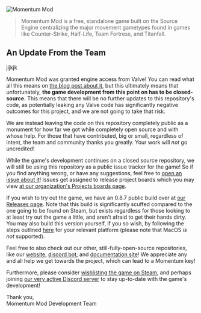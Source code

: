 ![Momentum Mod](https://i.imgur.com/iR7p55N.png)

> Momentum Mod is a free, standalone game built on the Source Engine centralizing the major movement gametypes found in games like Counter-Strike, Half-Life, Team Fortress, and Titanfall.

## An Update From the Team


jijkjk

Momentum Mod was granted engine access from Valve! You can read what all this means on [the blog post about it](https://blog.momentum-mod.org/post/636153097782280192/you-got-a-license-for-that), but this ultimately means that unfortunately, **the game development from this point on has to be closed-source.** This means that there will be no further updates to this repository's code, as potentially leaking any Valve code has significantly negative outcomes for this project, and we are not going to take that risk.

We are instead leaving the code on this repository completely public as a monument for how far we got while completely open source and with whose help. For those that have contributed, big or small, regardless of intent, the team and community thanks you greatly. Your work will *not* go uncredited!

While the game's development continues on a closed source repository, we will still be using this repository as a public issue tracker for the game! So if you find anything wrong, or have any suggestions, feel free to [open an issue about it](https://github.com/momentum-mod/game/issues/new/choose)! Issues get assigned to release project boards which you may view [at our organization's Projects boards page](https://github.com/orgs/momentum-mod/projects).

If you wish to try out the game, we have an 0.8.7 public build over at [our Releases page](https://github.com/momentum-mod/game/releases). Note that this build is significantly scuffed compared to the one going to be found on Steam, but exists regardless for those looking to at least try out the game a little, and aren't afraid to get their hands dirty. You may also build this version yourself, if you so wish, by following the steps outlined [here](docs/build-guide.md) for your relevant platform (please note that MacOS _is not_ supported).

Feel free to also check out our other, still-fully-open-source repositories, like our [website](https://github.com/momentum-mod/website), [discord bot](https://github.com/momentum-mod/discord-bot), and [documentation site](https://github.com/momentum-mod/docs)! We appreciate any and all help we get towards the project, which can lead to a Momentum key!

Furthermore, please consider [wishlisting the game on Steam](https://store.steampowered.com/app/669270/Momentum_Mod/), and perhaps joining [our very active Discord server](https://discord.gg/n4v52uv) to stay up-to-date with the game's development!

Thank you,  
Momentum Mod Development Team
